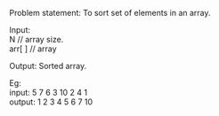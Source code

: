 Problem statement: To sort set of elements in an array.  

Input:  
N	// array size.  
arr[ ] 	// array  
  
Output: Sorted array.  
  
Eg:  
input: 		5	7	6	3	10	2	4	1  
output:		1	2	3	4	5	6	7	10